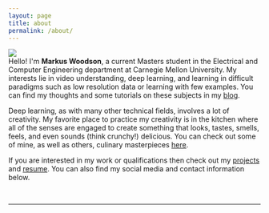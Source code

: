```yaml
---
layout: page
title: about
permalink: /about/
---
```


<img class="col one right" src="/img/prof_pic.jpg">

<br/>
Hello! I'm <strong>Markus Woodson</strong>, a current Masters
student in the Electrical and Computer Engineering department at
Carnegie Mellon University. My interests lie in video
understanding, deep learning, and learning in difficult paradigms
such as low resolution data or learning with few examples. You can
find my thoughts and some tutorials on these subjects in my
<a href="">blog</a>.

Deep learning, as with many other technical fields, involves a lot
of creativity. My favorite place to practice my
creativity is in the kitchen where all of the senses are engaged
to create something that looks, tastes, smells, feels, and even sounds (think crunchy!) delicious. You can check out some of mine, as well as others, culinary masterpieces
<a href="">here</a>.

If you are interested in my work or qualifications then check out my
<a href="">projects</a> and <a href="">resume</a>. You can also find my social media and contact information below.

<br/>
<hr/>
<br/>
<span class="contacticon center">
	<a href="mailto:markus.woodson1@gmail.com"><i class="fa fa-envelope-square"></i></a>
	<a href="https://github.com/mwoodson1" target="_blank"><i class="fa fa-github-square"></i></a>
	<a href="https://www.linkedin.com/in/markuswoodson" target="_blank"><i class="fa fa-linkedin-square"></i></a>
	<a href="https://twitter.com/markus125249" target="_blank"><i class="fa fa-twitter-square"></i></a>
</span>

<!--
<div class="col three caption">
	You can even add a little note about which of these is the best way to reach you.
</div>
-->
